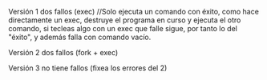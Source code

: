 
Versión 1 dos fallos (exec) //Solo ejecuta un comando con éxito, como hace directamente un exec, destruye el programa en curso y ejecuta el otro comando, si tecleas algo con un exec que falle sigue, por tanto lo del "éxito", y además falla con comando vacío.

Versión 2 dos fallos (fork + exec)

Versión  3 no tiene fallos (fixea los errores del 2)